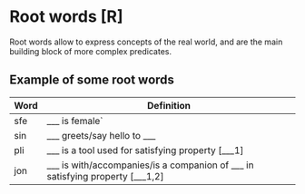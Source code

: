# Root words [R]

Root words allow to express concepts of the real world, and are the main
building block of more complex predicates.

## Example of some root words

| Word | Definition                                                                    |
| ---- | ----------------------------------------------------------------------------- |
| sfe  | ___ is female`                                                                |
| sin  | ___ greets/say hello to ___                                                   |
| pli  | ___ is a tool used for satisfying property [___1]                             |
| jon  | ___ is with/accompanies/is a companion of ___ in satisfying property [___1,2] |